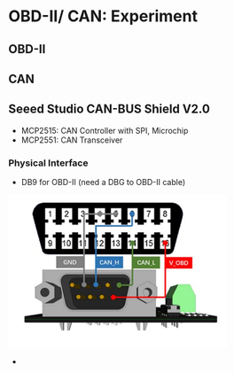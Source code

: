 # OBD-II/ CAN: Experiment

## OBD-II

## CAN

## Seeed Studio CAN-BUS Shield V2.0

- MCP2515: CAN Controller with SPI, Microchip
- MCP2551: CAN Transceiver

### Physical Interface

- DB9 for OBD-II (need a DBG to OBD-II cable)

![DB9 to OBD-II](assets/DB9-OBD.png)

- 
